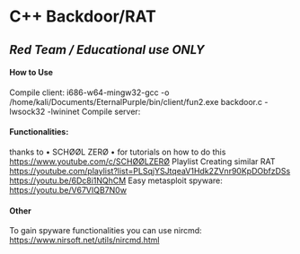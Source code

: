 # C++ Backdoor/RAT </br>
## _Red Team / Educational use ONLY_ </br>

#### How to Use</br>
Compile client:
i686-w64-mingw32-gcc -o /home/kali/Documents/EternalPurple/bin/client/fun2.exe backdoor.c -lwsock32 -lwininet
Compile server:


#### Functionalities: </br>

thanks to  • SCHØØL ZERØ • for tutorials on how to do this
https://www.youtube.com/c/SCHØØLZERØ
Playlist Creating similar RAT<br>
https://youtube.com/playlist?list=PLSqjYSJtqeaV1Hdk2ZVnr90KpDObfzDSs
https://youtu.be/6Dc8i1NQhCM
Easy metasploit spyware:
https://youtu.be/V67VIQB7N0w

#### Other
To gain spyware functionalities you can use nircmd: https://www.nirsoft.net/utils/nircmd.html
